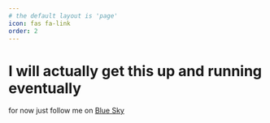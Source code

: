 ```yaml
---
# the default layout is 'page'
icon: fas fa-link
order: 2
---
```

# I will actually get this up and running eventually
for now just follow me on [Blue Sky](https://bsky.app/profile/maddi.wtf)